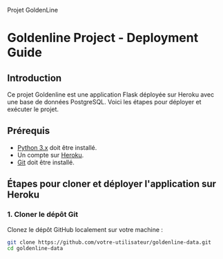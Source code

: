 Projet GoldenLine
# Goldenline Project - Deployment Guide

## Introduction
Ce projet Goldenline est une application Flask déployée sur Heroku avec une base de données PostgreSQL. Voici les étapes pour déployer et exécuter le projet.

## Prérequis
- [Python 3.x](https://www.python.org/downloads/) doit être installé.
- Un compte sur [Heroku](https://www.heroku.com).
- [Git](https://git-scm.com/) doit être installé.

## Étapes pour cloner et déployer l'application sur Heroku

### 1. Cloner le dépôt Git
Clonez le dépôt GitHub localement sur votre machine :

```bash
git clone https://github.com/votre-utilisateur/goldenline-data.git
cd goldenline-data

